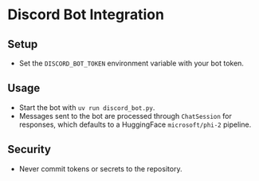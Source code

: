 # Discord Bot Integration

## Setup
- Set the `DISCORD_BOT_TOKEN` environment variable with your bot token.

## Usage
- Start the bot with `uv run discord_bot.py`.
- Messages sent to the bot are processed through `ChatSession` for responses, which defaults to a HuggingFace `microsoft/phi-2` pipeline.

## Security
- Never commit tokens or secrets to the repository.

